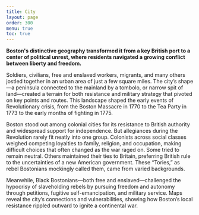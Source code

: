 ```yaml
---
title: City
layout: page
order: 300
menu: true
toc: true
---
```


**Boston's distinctive geography transformed it from a key British port to a center of political unrest, where residents navigated a growing conflict between liberty and freedom.**

Soldiers, civilians, free and enslaved workers, migrants, and many others jostled together in an urban area of just a few square miles. The city’s shape—a peninsula connected to the mainland by a tombolo, or narrow spit of land—created a terrain for both resistance and military strategy that pivoted on key points and routes. This landscape shaped the early events of Revolutionary crisis, from the Boston Massacre in 1770 to the Tea Party in 1773 to the early months of fighting in 1775.

Boston stood out among colonial cities for its resistance to British authority and widespread support for independence. But allegiances during the Revolution rarely fit neatly into one group. Colonists across social classes weighed competing loyalties to family, religion, and occupation, making difficult choices that often changed as the war raged on. Some tried to remain neutral. Others maintained their ties to Britain, preferring British rule to the uncertainties of a new American government. These “Tories,” as rebel Bostonians mockingly called them, came from varied backgrounds.

Meanwhile, Black Bostonians—both free and enslaved—challenged the hypocrisy of slaveholding rebels by pursuing freedom and autonomy through petitions, fugitive self-emancipation, and military service. Maps reveal the city’s connections and vulnerabilities, showing how Boston’s local resistance rippled outward to ignite a continental war.
